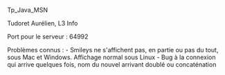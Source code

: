 Tp_Java_MSN

Tudoret Aurélien, L3 Info

Port pour le serveur : 64992

Problèmes connus :
    - Smileys ne s'affichent pas, en partie ou pas du tout, sous Mac et Windows. Affichage normal sous Linux
    - Bug à la connexion qui arrive quelques fois, nom du nouvel arrivant doublé ou concaténation